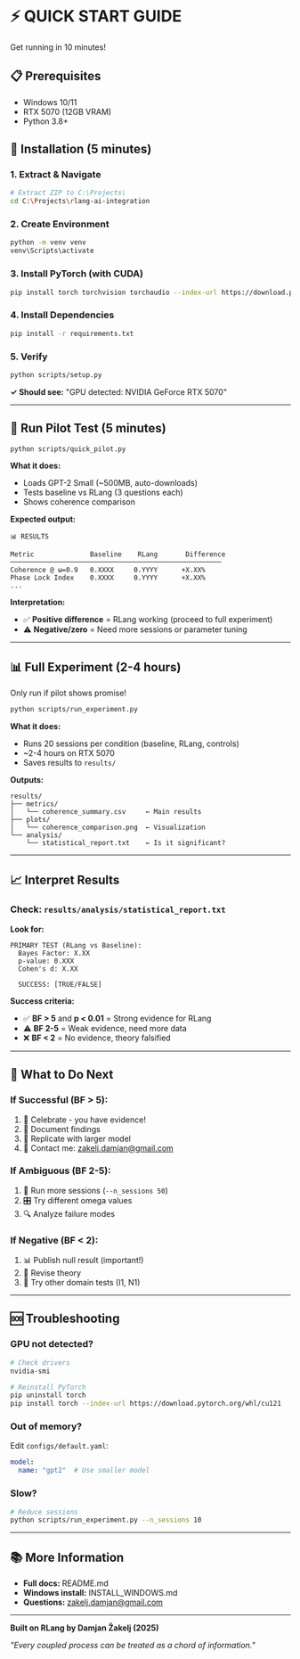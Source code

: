 # ⚡ QUICK START GUIDE

Get running in 10 minutes!

## 📋 Prerequisites

- Windows 10/11
- RTX 5070 (12GB VRAM)
- Python 3.8+

## 🚀 Installation (5 minutes)

### 1. Extract & Navigate
```bash
# Extract ZIP to C:\Projects\
cd C:\Projects\rlang-ai-integration
```

### 2. Create Environment
```bash
python -m venv venv
venv\Scripts\activate
```

### 3. Install PyTorch (with CUDA)
```bash
pip install torch torchvision torchaudio --index-url https://download.pytorch.org/whl/cu121
```

### 4. Install Dependencies
```bash
pip install -r requirements.txt
```

### 5. Verify
```bash
python scripts/setup.py
```

**✓ Should see:** "GPU detected: NVIDIA GeForce RTX 5070"

---

## 🧪 Run Pilot Test (5 minutes)

```bash
python scripts/quick_pilot.py
```

**What it does:**
- Loads GPT-2 Small (~500MB, auto-downloads)
- Tests baseline vs RLang (3 questions each)
- Shows coherence comparison

**Expected output:**
```
📊 RESULTS

Metric              Baseline    RLang       Difference
─────────────────────────────────────────────────────
Coherence @ ω=0.9   0.XXXX     0.YYYY      +X.XX%
Phase Lock Index    0.XXXX     0.YYYY      +X.XX%
...
```

**Interpretation:**
- ✅ **Positive difference** = RLang working (proceed to full experiment)
- ⚠️ **Negative/zero** = Need more sessions or parameter tuning

---

## 📊 Full Experiment (2-4 hours)

Only run if pilot shows promise!

```bash
python scripts/run_experiment.py
```

**What it does:**
- Runs 20 sessions per condition (baseline, RLang, controls)
- ~2-4 hours on RTX 5070
- Saves results to `results/`

**Outputs:**
```
results/
├── metrics/
│   └── coherence_summary.csv     ← Main results
├── plots/
│   └── coherence_comparison.png  ← Visualization
└── analysis/
    └── statistical_report.txt    ← Is it significant?
```

---

## 📈 Interpret Results

### Check: `results/analysis/statistical_report.txt`

**Look for:**
```
PRIMARY TEST (RLang vs Baseline):
  Bayes Factor: X.XX
  p-value: 0.XXX
  Cohen's d: X.XX
  
  SUCCESS: [TRUE/FALSE]
```

**Success criteria:**
- ✅ **BF > 5** and **p < 0.01** = Strong evidence for RLang
- ⚠️ **BF 2-5** = Weak evidence, need more data
- ❌ **BF < 2** = No evidence, theory falsified

---

## 🎯 What to Do Next

### If Successful (BF > 5):
1. 🎉 Celebrate - you have evidence!
2. 📝 Document findings
3. 🔁 Replicate with larger model
4. 📧 Contact me: zakelj.damjan@gmail.com

### If Ambiguous (BF 2-5):
1. 🔄 Run more sessions (`--n_sessions 50`)
2. 🎛️ Try different omega values
3. 🔍 Analyze failure modes

### If Negative (BF < 2):
1. 📊 Publish null result (important!)
2. 🤔 Revise theory
3. 🧪 Try other domain tests (I1, N1)

---

## 🆘 Troubleshooting

### GPU not detected?
```bash
# Check drivers
nvidia-smi

# Reinstall PyTorch
pip uninstall torch
pip install torch --index-url https://download.pytorch.org/whl/cu121
```

### Out of memory?
Edit `configs/default.yaml`:
```yaml
model:
  name: "gpt2"  # Use smaller model
```

### Slow?
```bash
# Reduce sessions
python scripts/run_experiment.py --n_sessions 10
```

---

## 📚 More Information

- **Full docs:** README.md
- **Windows install:** INSTALL_WINDOWS.md  
- **Questions:** zakelj.damjan@gmail.com

---

**Built on RLang by Damjan Žakelj (2025)**

*"Every coupled process can be treated as a chord of information."*
